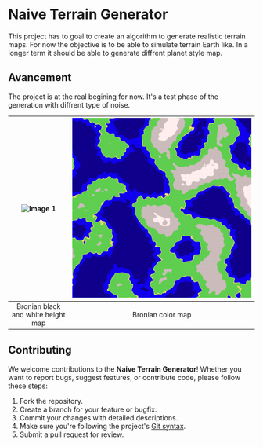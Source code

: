 #  Naive Terrain Generator
This project has to goal to create an algorithm to generate realistic terrain maps. For now the objective is to be able to simulate terrain Earth like. In a longer term it should be able to generate diffrent planet style map.

## Avancement
The project is at the real begining for now. It's a test phase of the generation with diffrent type of noise.

| ![Image 1](doc/height_map_BW.png) | ![Image 2](doc/height_map_color_terrain.png) |
|:----------------------:|:----------------------:|
| Bronian black and white height map            | Bronian color map             |

## Contributing

We welcome contributions to the **Naive Terrain Generator**! Whether you want to report bugs, suggest features, or contribute code, please follow these steps:

1. Fork the repository.
2. Create a branch for your feature or bugfix.
3. Commit your changes with detailed descriptions.
4. Make sure you're following the project's [Git syntax](doc/gitSyntax.md).
5. Submit a pull request for review.